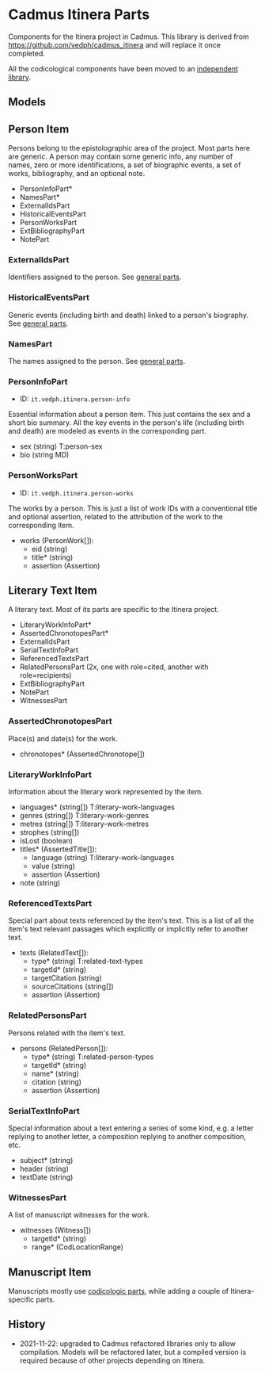 # Cadmus Itinera Parts

Components for the Itinera project in Cadmus. This library is derived from <https://github.com/vedph/cadmus_itinera> and will replace it once completed.

All the codicological components have been moved to an [independent library](https://github.com/vedph/cadmus-codicology).

## Models

## Person Item

Persons belong to the epistolographic area of the project. Most parts here are generic. A person may contain some generic info, any number of names, zero or more identifications, a set of biographic events, a set of works, bibliography, and an optional note.

- PersonInfoPart\*
- NamesPart\*
- ExternalIdsPart
- HistoricalEventsPart
- PersonWorksPart
- ExtBibliographyPart
- NotePart

### ExternalIdsPart

Identifiers assigned to the person. See [general parts](https://github.com/vedph/cadmus-general).

### HistoricalEventsPart

Generic events (including birth and death) linked to a person's biography. See [general parts](https://github.com/vedph/cadmus-general).

### NamesPart

The names assigned to the person. See [general parts](https://github.com/vedph/cadmus-general).

### PersonInfoPart

- ID: `it.vedph.itinera.person-info`

Essential information about a person item. This just contains the sex and a short bio summary. All the key events in the person's life (including birth and death) are modeled as events in the corresponding part.

- sex (string) T:person-sex
- bio (string MD)

### PersonWorksPart

- ID: `it.vedph.itinera.person-works`

The works by a person. This is just a list of work IDs with a conventional title and optional assertion, related to the attribution of the work to the corresponding item.

- works (PersonWork[]):
  - eid (string)
  - title\* (string)
  - assertion (Assertion)

## Literary Text Item

A literary text. Most of its parts are specific to the Itinera project.

- LiteraryWorkInfoPart\*
- AssertedChronotopesPart\*
- ExternalIdsPart
- SerialTextInfoPart
- ReferencedTextsPart
- RelatedPersonsPart (2x, one with role=cited, another with role=recipients)
- ExtBibliographyPart
- NotePart
- WitnessesPart

### AssertedChronotopesPart

Place(s) and date(s) for the work.

- chronotopes\* (AssertedChronotope[])

### LiteraryWorkInfoPart

Information about the literary work represented by the item.

- languages\* (string[]) T:literary-work-languages
- genres (string[]) T:literary-work-genres
- metres (string[]) T:literary-work-metres
- strophes (string[])
- isLost (boolean)
- titles\* (AssertedTitle[]):
  - language (string) T:literary-work-languages
  - value (string)
  - assertion (Assertion)
- note (string)

### ReferencedTextsPart

Special part about texts referenced by the item's text. This is a list of all the item's text relevant passages which explicitly or implicitly refer to another text. 

- texts (RelatedText[]):
  - type\* (string) T:related-text-types
  - targetId\* (string)
  - targetCitation (string)
  - sourceCitations (string[])
  - assertion (Assertion)

### RelatedPersonsPart

Persons related with the item's text.

- persons (RelatedPerson[]):
  - type\* (string) T:related-person-types
  - targetId\* (string)
  - name\* (string)
  - citation (string)
  - assertion (Assertion)

### SerialTextInfoPart

Special information about a text entering a series of some kind, e.g. a letter replying to another letter, a composition replying to another composition, etc.

- subject\* (string)
- header (string)
- textDate (string)

### WitnessesPart

A list of manuscript witnesses for the work.

- witnesses (Witness[])
  - targetId\* (string)
  - range\* (CodLocationRange)

## Manuscript Item

Manuscripts mostly use [codicologic parts](https://github.com/vedph/cadmus-codicology), while adding a couple of Itinera-specific parts.

## History

- 2021-11-22: upgraded to Cadmus refactored libraries only to allow compilation. Models will be refactored later, but a compiled version is required because of other projects depending on Itinera.

